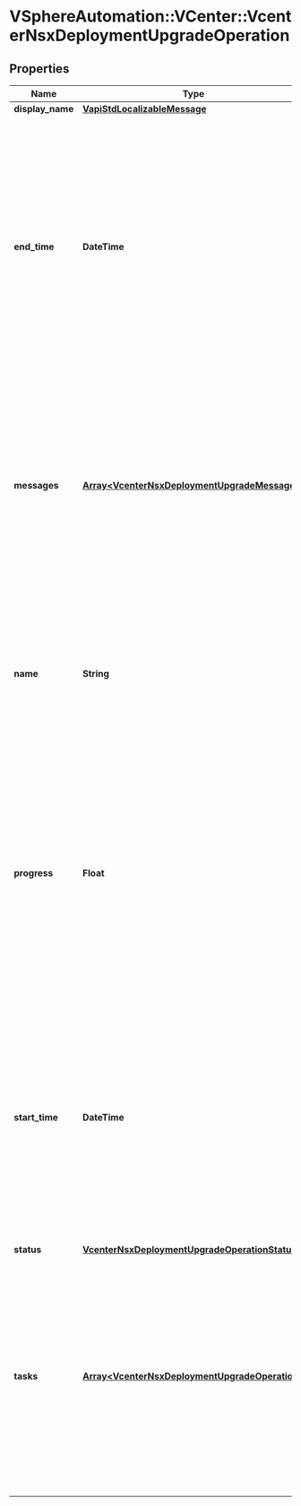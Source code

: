 # VSphereAutomation::VCenter::VcenterNsxDeploymentUpgradeOperation

## Properties
Name | Type | Description | Notes
------------ | ------------- | ------------- | -------------
**display_name** | [**VapiStdLocalizableMessage**](VapiStdLocalizableMessage.md) |  | [optional] 
**end_time** | **DateTime** | The time when the operation ended. Warning: This attribute is part of a new feature in development. It may be changed at any time and may not have all supported functionality implemented. Only set if the operation is completed and the operation supports end time. | [optional] 
**messages** | [**Array&lt;VcenterNsxDeploymentUpgradeMessage&gt;**](VcenterNsxDeploymentUpgradeMessage.md) | The messages corresponding to the operation. Warning: This attribute is part of a new feature in development. It may be changed at any time and may not have all supported functionality implemented. Only set if messages are present. | [optional] 
**name** | **String** | The name of the operation. Warning: This attribute is part of a new feature in development. It may be changed at any time and may not have all supported functionality implemented. | 
**progress** | **Float** | The progress of the operation in percentage. Warning: This attribute is part of a new feature in development. It may be changed at any time and may not have all supported functionality implemented. Only set if the operation supports percentage progress. | [optional] 
**start_time** | **DateTime** | The time when the operation was started. Warning: This attribute is part of a new feature in development. It may be changed at any time and may not have all supported functionality implemented. Only set if the opeation is started and the operation supports start time. | [optional] 
**status** | [**VcenterNsxDeploymentUpgradeOperationStatus**](VcenterNsxDeploymentUpgradeOperationStatus.md) |  | 
**tasks** | [**Array&lt;VcenterNsxDeploymentUpgradeOperation&gt;**](VcenterNsxDeploymentUpgradeOperation.md) | The list of tasks associated with the current operation. Warning: This attribute is part of a new feature in development. It may be changed at any time and may not have all supported functionality implemented. Only set if sub tasks are present. | [optional] 


